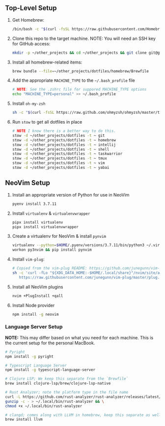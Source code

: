 ## Top-Level Setup
1. Get Homebrew:
    ```sh
    /bin/bash -c "$(curl -fsSL https://raw.githubusercontent.com/Homebrew/install/HEAD/install.sh)"
    ```
2. Clone this repo to the target machine. NOTE: You will need an SSH key for GitHub access:
    ```sh
    mkdir -p ~/other_projects && cd ~/other_projects && git clone git@github.com:jls83/dotfiles.git
    ```
3. Install all homebrew-related items:
    ```sh
    brew bundle --file=~/other_projects/dotfiles/homebrew/Brewfile
    ```
4. Add the appropriate `MACHINE_TYPE` to the `~/.bash_profile` file
    ```sh
    # NOTE: See the .zshrc file for suppored MACHINE_TYPE options
    echo "MACHINE_TYPE=personal" >> ~/.bash_profile
    ```
5. Install `oh-my-zsh`
    ```sh
    sh -c "$(curl -fsSL https://raw.github.com/ohmyzsh/ohmyzsh/master/tools/install.sh)"
    ```
6. Run `stow` to get all dotfiles in place
    ```sh
    # NOTE I know there is a better way to do this.
    stow -d ~/other_projects/dotfiles -t ~ git
    stow -d ~/other_projects/dotfiles -t ~ homebrew
    stow -d ~/other_projects/dotfiles -t ~ intellij
    stow -d ~/other_projects/dotfiles -t ~ shell
    stow -d ~/other_projects/dotfiles -t ~ taskwarrior
    stow -d ~/other_projects/dotfiles -t ~ tmux
    stow -d ~/other_projects/dotfiles -t ~ vim
    stow -d ~/other_projects/dotfiles -t ~ yabai
    ```

## NeoVim Setup
1. Install an appropriate version of Python for use in NeoVim
    ```sh
    pyenv install 3.7.11
    ```
2. Install `virtualenv` & `virtualenvwrapper`
    ```sh
    pipx install virtualenv
    pipx install virtualenvwrapper
    ```
3. Create a virtualenv for NeoVim & install `pynvim`
    ```sh
    virtualenv --python=$HOME/.pyenv/versions/3.7.11/bin/python3 ~/.virtualenvs/py3nvim
    workon py3nvim && pip install pynvim
    ```
4. Install `vim-plug`:
    ```sh
    # Copied from the vim-plug README: https://github.com/junegunn/vim-plug/blob/master/README.md#unix-linux
    sh -c 'curl -fLo "${XDG_DATA_HOME:-$HOME/.local/share}"/nvim/site/autoload/plug.vim --create-dirs \
       https://raw.githubusercontent.com/junegunn/vim-plug/master/plug.vim'
    ```
5. Install all NeoVim plugins
    ```sh
    nvim +PlugInstall +qall
    ```
6. Install Node provider
    ```sh
    npm install -g neovim
    ```

### Language Server Setup
__NOTE:__ This may differ based on what you need for each machine. This is the current setup for the personal MacBook.

```sh
# Pyright
npm install -g pyright

# Typescript Language Server
npm install -g typescript-language-server

# Clojure LSP; We keep this separate from the `Brewfile`
brew install clojure-lsp/brew/clojure-lsp-native

# Rust Analyzer; note the platform type in the file name
curl -L https://github.com/rust-analyzer/rust-analyzer/releases/latest/download/rust-analyzer-x86_64-apple-darwin.gz | \
gunzip -c - > ~/.local/bin/rust-analyzer && \
chmod +x ~/.local/bin/rust-analyzer

# clangd; comes along with LLVM in homebrew, keep this separate as well
brew install llvm
```


